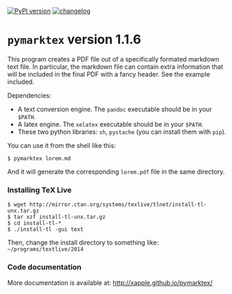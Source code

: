 [![PyPI version](https://badge.fury.io/py/pymarktex.svg)](https://badge.fury.io/py/pymarktex)
[![changelog](http://allmychanges.com/p/python/pymarktex/badge/)](http://allmychanges.com/p/python/pymarktex/?utm_source=badge) 

# `pymarktex` version 1.1.6

This program creates a PDF file out of a specifically formated markdown text file.
In particular, the markdown file can contain extra information that
will be included in the final PDF with a fancy header. See the example included.

Dependencies:
* A text conversion engine. The `pandoc` executable should be in your `$PATH`.
* A latex engine. The `xelatex` executable should be in your `$PATH`.
* These two python libraries: `sh`, `pystache` (you can install them with `pip`).

You can use it from the shell like this:

    $ pymarktex lorem.md

And it will generate the corresponding `lorem.pdf` file in the same directory.

### Installing TeX Live

    $ wget http://mirror.ctan.org/systems/texlive/tlnet/install-tl-unx.tar.gz
    $ tar xzf install-tl-unx.tar.gz
    $ cd install-tl-*
    $ ./install-tl -gui text

Then, change the install directory to something like: `~/programs/textlive/2014`

### Code documentation
More documentation is available at:
http://xapple.github.io/pymarktex/